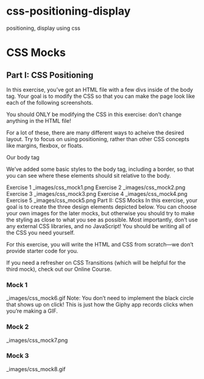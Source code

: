 # css-positioning-display
positioning, display using css





# CSS Mocks


## Part I: CSS Positioning
In this exercise, you’ve got an HTML file with a few divs inside of the body tag. Your goal is to modify the CSS so that you can make the page look like each of the following screenshots.

You should ONLY be modifying the CSS in this exercise: don’t change anything in the HTML file!

For a lot of these, there are many different ways to acheive the desired layout. Try to focus on using positioning, rather than other CSS concepts like margins, flexbox, or floats.

Our body tag

We’ve added some basic styles to the body tag, including a border, so that you can see where these elements should sit relative to the body.

Exercise 1
_images/css_mock1.png
Exercise 2
_images/css_mock2.png
Exercise 3
_images/css_mock3.png
Exercise 4
_images/css_mock4.png
Exercise 5
_images/css_mock5.png
Part II: CSS Mocks
In this exercise, your goal is to create the three design elements depicted below. You can choose your own images for the later mocks, but otherwise you should try to make the styling as close to what you see as possible. Most importantly, don’t use any external CSS libraries, and no JavaScript! You should be writing all of the CSS you need yourself.

For this exercise, you will write the HTML and CSS from scratch—we don’t provide starter code for you.

If you need a refresher on CSS Transitions (which will be helpful for the third mock), check out our Online Course.

### Mock 1
_images/css_mock6.gif
Note: You don’t need to implement the black circle that shows up on click! This is just how the Giphy app records clicks when you’re making a GIF.

### Mock 2
_images/css_mock7.png

### Mock 3
_images/css_mock8.gif
